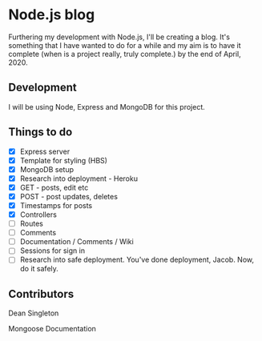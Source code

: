 # Node.js blog

Furthering my development with Node.js, I'll be creating a blog. It's something that I have wanted to do for a while and my aim is to have it complete (when is a project really, truly complete.) by the end of April, 2020.

## Development

I will be using Node, Express and MongoDB for this project.

## Things to do

- [x] Express server
- [x] Template for styling (HBS)
- [x] MongoDB setup
- [x] Research into deployment - Heroku
- [x] GET - posts, edit etc
- [x] POST - post updates, deletes
- [x] Timestamps for posts
- [x] Controllers
- [ ] Routes
- [ ] Comments
- [ ] Documentation / Comments / Wiki
- [ ] Sessions for sign in
- [ ] Research into safe deployment. You've done deployment, Jacob. Now, do it safely.

## Contributors

Dean Singleton

Mongoose Documentation
